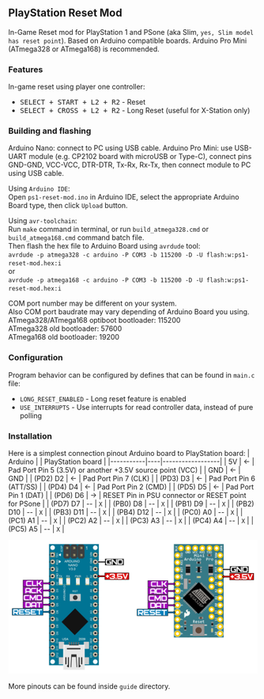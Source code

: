 ## PlayStation Reset Mod
In-Game Reset mod for PlayStation 1 and PSone (aka Slim, `yes, Slim model has reset point`).
Based on Arduino compatible boards. Arduino Pro Mini (ATmega328 or ATmega168) is recommended.

### Features
In-game reset using player one controller:
 - <kbd>SELECT + START + L2 + R2</kbd> - Reset
 - <kbd>SELECT + CROSS + L2 + R2</kbd> - Long Reset (useful for X-Station only)

### Building and flashing
Arduino Nano: connect to PC using USB cable.
Arduino Pro Mini: use USB-UART module (e.g. CP2102 board with microUSB or Type-C), connect pins GND-GND, VCC-VCC, DTR-DTR, Tx-Rx, Rx-Tx, then connect module to PC using USB cable.

Using `Arduino IDE`:<br>
Open `ps1-reset-mod.ino` in Arduino IDE, select the appropriate Arduino Board type, then click `Upload` button.

Using `avr-toolchain`:<br>
Run `make` command in terminal, or run `build_atmega328.cmd` or `build_atmega168.cmd` command batch file.<br>
Then flash the hex file to Arduino Board using `avrdude` tool:<br>
`avrdude -p atmega328 -c arduino -P COM3 -b 115200 -D -U flash:w:ps1-reset-mod.hex:i`<br>
or<br>
`avrdude -p atmega168 -c arduino -P COM3 -b 115200 -D -U flash:w:ps1-reset-mod.hex:i`<br>

COM port number may be different on your system.<br>
Also COM port baudrate may vary depending of Arduino Board you using.<br>
ATmega328/ATmega168 optiboot bootloader: 115200<br>
ATmega328 old bootloader: 57600<br>
ATmega168 old bootloader: 19200<br>

### Configuration
Program behavior can be configured by defines that can be found in `main.c` file:
- `LONG_RESET_ENABLED` - Long reset feature is enabled
- `USE_INTERRUPTS` - Use interrupts for read controller data, instead of pure polling

### Installation
Here is a simplest connection pinout Arduino board to PlayStation board:
| Arduino   |    | PlayStation board  |
|-----------|----|------------------|
|       5V  | <- | Pad Port Pin 5 (3.5V) or another +3.5V source point (VCC) |
|       GND | <- | GND |
| (PD2) D2  | <- | Pad Port Pin 7 (CLK) |
| (PD3) D3  | <- | Pad Port Pin 6 (ATT/SS) |
| (PD4) D4  | <- | Pad Port Pin 2 (CMD) |
| (PD5) D5  | <- | Pad Port Pin 1 (DAT) |
| (PD6) D6  | -> | RESET Pin in PSU connector or RESET point for PSone |
| (PD7) D7  | -- | `X` |
| (PB0) D8  | -- | `X` |
| (PB1) D9  | -- | `X` |
| (PB2) D10 | -- | `X` |
| (PB3) D11 | -- | `X` |
| (PB4) D12 | -- | `X` |
| (PC0) A0  | -- | `X` |
| (PC1) A1  | -- | `X` |
| (PC2) A2  | -- | `X` |
| (PC3) A3  | -- | `X` |
| (PC4) A4  | -- | `X` |
| (PC5) A5  | -- | `X` |

<p align="center"><img src="/guide/arduino-pins.png"/></p>

More pinouts can be found inside `guide` directory.

